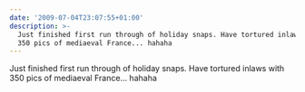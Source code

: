 ```yaml
---
date: '2009-07-04T23:07:55+01:00'
description: >-
  Just finished first run through of holiday snaps. Have tortured inlaws with
  350 pics of mediaeval France... hahaha
---
```

Just finished first run through of holiday snaps. Have tortured inlaws with 350 pics of mediaeval France... hahaha
